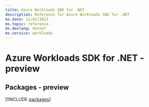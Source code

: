 ```yaml
---
title: Azure Workloads SDK for .NET
description: Reference for Azure Workloads SDK for .NET
ms.date: 11/01/2023
ms.topic: reference
ms.devlang: dotnet
ms.service: workloads
---
```

# Azure Workloads SDK for .NET - preview
## Packages - preview
[!INCLUDE [packages](workloads-index.md)]